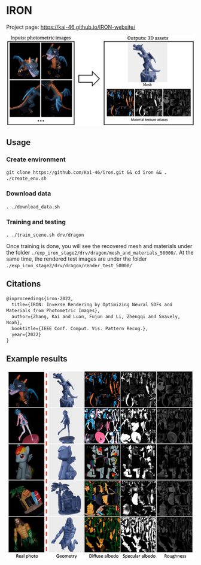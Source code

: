 # IRON

Project page: <https://kai-46.github.io/IRON-website/>

![example results](./readme_resources/inputs_outputs.png)

## Usage

### Create environment

```shell
git clone https://github.com/Kai-46/iron.git && cd iron && . ./create_env.sh
```

### Download data

```shell
. ./download_data.sh
```

### Training and testing

```shell
. ./train_scene.sh drv/dragon
```

Once training is done, you will see the recovered mesh and materials under the folder ```./exp_iron_stage2/drv/dragon/mesh_and_materials_50000/```. At the same time, the rendered test images are under the folder ``````./exp_iron_stage2/drv/dragon/render_test_50000/``````

## Citations

```
@inproceedings{iron-2022,
  title={IRON: Inverse Rendering by Optimizing Neural SDFs and Materials from Photometric Images},
  author={Zhang, Kai and Luan, Fujun and Li, Zhengqi and Snavely, Noah},
  booktitle={IEEE Conf. Comput. Vis. Pattern Recog.},
  year={2022}
}
```

## Example results

![example results](./readme_resources/assets_lowres.png)
